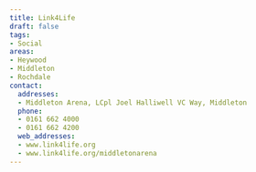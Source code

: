 ```yaml
---
title: Link4Life
draft: false
tags:
- Social
areas:
- Heywood
- Middleton
- Rochdale
contact:
  addresses:
  - Middleton Arena, LCpl Joel Halliwell VC Way, Middleton
  phone:
  - 0161 662 4000
  - 0161 662 4200
  web_addresses:
  - www.link4life.org
  - www.link4life.org/middletonarena
---
```


